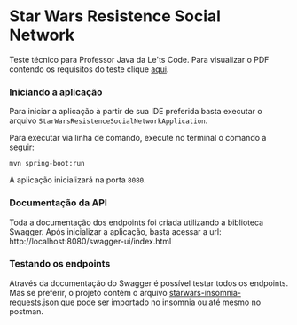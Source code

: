 # Star Wars Resistence Social Network

Teste técnico para Professor Java da Le'ts Code.
Para visualizar o PDF contendo os requisitos do teste clique [aqui](https://github.com/fabiodelabruna/star-wars-resistence-social-network/blob/master/prova1_Java.pdf).

### Iniciando a aplicação

Para iniciar a aplicação à partir de sua IDE preferida basta executar o arquivo `StarWarsResistenceSocialNetworkApplication`. 

Para executar via linha de comando, execute no terminal o comando a seguir:
```
mvn spring-boot:run
```

A aplicação inicializará na porta `8080`.

### Documentação da API

Toda a documentação dos endpoints foi criada utilizando a biblioteca Swagger.
Após inicializar a aplicação, basta acessar a url: http://localhost:8080/swagger-ui/index.html

### Testando os endpoints

Através da documentação do Swagger é possível testar todos os endpoints.
Mas se preferir, o projeto contém o arquivo [starwars-insomnia-requests.json](https://raw.githubusercontent.com/fabiodelabruna/star-wars-resistence-social-network/master/starwars-insomnia-requests.json) que pode ser importado no insomnia ou até mesmo no postman.
